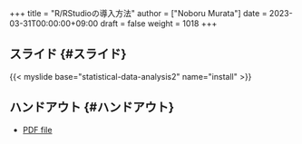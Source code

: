 +++
title = "R/RStudioの導入方法"
author = ["Noboru Murata"]
date = 2023-03-31T00:00:00+09:00
draft = false
weight = 1018
+++

## スライド {#スライド}

{{< myslide base="statistical-data-analysis2" name="install" >}}


## ハンドアウト {#ハンドアウト}

-   [PDF file](https://noboru-murata.github.io/statistical-data-analysis2/pdfs/install.pdf)
